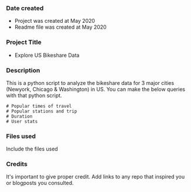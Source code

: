 ### Date created

* Project was created at May 2020 
* Readme file was created at May 2020 

### Project Title
* Explore US Bikeshare Data 

### Description
This is a python script to analyze the bikeshare data for 3 major cities (Newyork, Chicago & Washington) in US. 
You can make the below queries with that python script.  
    
    # Popular times of travel
    # Popular stations and trip 
    # Duration 
    # User stats


### Files used
Include the files used

### Credits
It's important to give proper credit. Add links to any repo that inspired you or blogposts you consulted.

